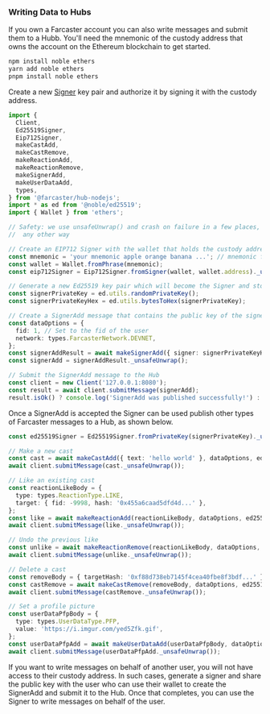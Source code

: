 ### Writing Data to Hubs

If you own a Farcaster account you can also write messages and submit them to a Hubb. You'll need the mnemonic of the custody address that owns the account on the Ethereum blockchain to get started.

```bash
npm install noble ethers
yarn add noble ethers
pnpm install noble ethers
```

Create a new [Signer](https://github.com/farcasterxyz/protocol#92-signers) key pair and authorize it by signing it with the custody address.

```typescript
import {
  Client,
  Ed25519Signer,
  Eip712Signer,
  makeCastAdd,
  makeCastRemove,
  makeReactionAdd,
  makeReactionRemove,
  makeSignerAdd,
  makeUserDataAdd,
  types,
} from '@farcaster/hub-nodejs';
import * as ed from '@noble/ed25519';
import { Wallet } from 'ethers';

// Safety: we use unsafeUnwrap() and crash on failure in a few places, since it can't be handled
//  any other way

// Create an EIP712 Signer with the wallet that holds the custody address of the user
const mnemonic = 'your mnemonic apple orange banana ...'; // mnemonic for the custody address' wallet
const wallet = Wallet.fromPhrase(mnemonic);
const eip712Signer = Eip712Signer.fromSigner(wallet, wallet.address)._unsafeUnwrap();

// Generate a new Ed25519 key pair which will become the Signer and store the private key securely
const signerPrivateKey = ed.utils.randomPrivateKey();
const signerPrivateKeyHex = ed.utils.bytesToHex(signerPrivateKey);

// Create a SignerAdd message that contains the public key of the signer
const dataOptions = {
  fid: 1, // Set to the fid of the user
  network: types.FarcasterNetwork.DEVNET,
};
const signerAddResult = await makeSignerAdd({ signer: signerPrivateKeyHex }, dataOptions, eip712Signer);
const signerAdd = signerAddResult._unsafeUnwrap();

// Submit the SignerAdd message to the Hub
const client = new Client('127.0.0.1:8080');
const result = await client.submitMessage(signerAdd);
result.isOk() ? console.log('SignerAdd was published successfully!') : console.log(result.error);
```

Once a SignerAdd is accepted the Signer can be used publish other types of Farcaster messages to a Hub, as shown below.

```typescript
const ed25519Signer = Ed25519Signer.fromPrivateKey(signerPrivateKey)._unsafeUnwrap();

// Make a new cast
const cast = await makeCastAdd({ text: 'hello world' }, dataOptions, ed25519Signer);
await client.submitMessage(cast._unsafeUnwrap());

// Like an existing cast
const reactionLikeBody = {
  type: types.ReactionType.LIKE,
  target: { fid: -9998, hash: '0x455a6caad5dfd4d...' },
};
const like = await makeReactionAdd(reactionLikeBody, dataOptions, ed25519Signer);
await client.submitMessage(like._unsafeUnwrap());

// Undo the previous like
const unlike = await makeReactionRemove(reactionLikeBody, dataOptions, ed25519Signer);
await client.submitMessage(unlike._unsafeUnwrap());

// Delete a cast
const removeBody = { targetHash: '0xf88d738eb7145f4cea40fbe8f3bdf...' };
const castRemove = await makeCastRemove(removeBody, dataOptions, ed25519Signer);
await client.submitMessage(castRemove._unsafeUnwrap());

// Set a profile picture
const userDataPfpBody = {
  type: types.UserDataType.PFP,
  value: 'https://i.imgur.com/yed5Zfk.gif',
};
const userDataPfpAdd = await makeUserDataAdd(userDataPfpBody, dataOptions, ed25519Signer);
await client.submitMessage(userDataPfpAdd._unsafeUnwrap());
```

If you want to write messages on behalf of another user, you will not have access to their custody address. In such cases, generate a signer and share the public key with the user who can use their wallet to create the SignerAdd and submit it to the Hub. Once that completes, you can use the Signer to write messages on behalf of the user.
